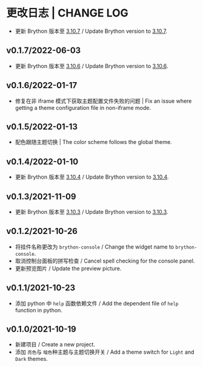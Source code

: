 # 更改日志 | CHANGE LOG

- 更新 Brython 版本至 [3.10.7](https://github.com/brython-dev/brython/releases/tag/3.10.7) / Update Brython version to [3.10.7](https://github.com/brython-dev/brython/releases/tag/3.10.7).

## v0.1.7/2022-06-03

- 更新 Brython 版本至 [3.10.6](https://github.com/brython-dev/brython/releases/tag/3.10.6) / Update Brython version to [3.10.6](https://github.com/brython-dev/brython/releases/tag/3.10.6).

## v0.1.6/2022-01-17

- 修复在非 iframe 模式下获取主题配置文件失败的问题 | Fix an issue where getting a theme configuration file in non-iframe mode.

## v0.1.5/2022-01-13

- 配色跟随主题切换 | The color scheme follows the global theme.

## v0.1.4/2022-01-10

- 更新 Brython 版本至 [3.10.4](https://github.com/brython-dev/brython/releases/tag/3.10.4) / Update Brython version to [3.10.4](https://github.com/brython-dev/brython/releases/tag/3.10.4).

## v0.1.3/2021-11-09

- 更新 Brython 版本至 [3.10.3](https://github.com/brython-dev/brython/releases/tag/3.10.3) / Update Brython version to [3.10.3](https://github.com/brython-dev/brython/releases/tag/3.10.3).

## v0.1.2/2021-10-26

- 将挂件名称更改为 `brython-console` / Change the widget name to `brython-console`.
- 取消控制台面板的拼写检查 / Cancel spell checking for the console panel.
- 更新预览图片 / Update the preview picture.

## v0.1.1/2021-10-23

- 添加 python 中 `help` 函数依赖文件 / Add the dependent file of `help` function in python.

## v0.1.0/2021-10-19

- 新建项目 / Create a new project.
- 添加 `亮色`与 `暗色`种主题与主题切换开关 / Add a theme switch for `Light` and `Dark` themes.
